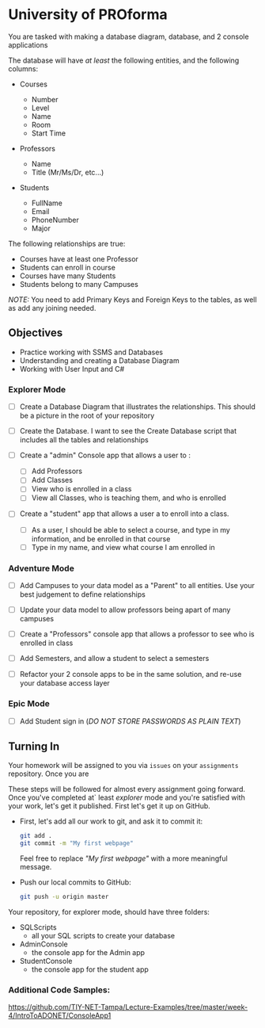 # University of PROforma

You are tasked with making a database diagram, database, and 2 console applications 

The database will have _at least_ the following entities, and the following columns: 

- Courses
  - Number
  - Level
  - Name
  - Room
  - Start Time

- Professors
  - Name
  - Title (Mr/Ms/Dr, etc...)
  
- Students
  - FullName
  - Email
  - PhoneNumber
  - Major

The following relationships are true: 
- Courses have at least one Professor
- Students can enroll in course
- Courses have many Students
- Students belong to many Campuses


*NOTE:* You need to add Primary Keys and Foreign Keys to the tables, as well as add any joining needed. 


## Objectives
- Practice working with SSMS and Databases
- Understanding and creating a Database Diagram
- Working with User Input and C#


### Explorer Mode

- [ ] Create a Database Diagram that illustrates the relationships. This should be a picture in the root of your repository
- [ ] Create the Database. I want to see the Create Database script that includes all the tables and relationships

- [ ] Create a "admin" Console app that allows a user to : 
  - [ ] Add Professors
  - [ ] Add Classes
  - [ ] View who is enrolled in a class
  - [ ] View all Classes, who is teaching them, and who is enrolled

- [ ] Create a "student" app that allows a user a to enroll into a class. 
  - [ ] As a user, I should be able to select a course, and type in my information, and be enrolled in that course
  - [ ] Type in my name, and view what course I am enrolled in

### Adventure Mode

- [ ] Add Campuses to your data model as a "Parent" to all entities. Use your best judgement to define relationships
- [ ] Update your data model to allow professors being apart of many campuses
- [ ] Create a "Professors" console app that allows a professor to see who is enrolled in class
- [ ] Add Semesters, and allow a student to select a semesters
- [ ] Refactor your 2 console apps to be in the same solution, and re-use your database access layer 


### Epic Mode
- [ ] Add Student sign in (*DO NOT STORE PASSWORDS AS PLAIN TEXT*)
 
## Turning In

Your homework will be assigned to you via `issues` on your `assignments` repository. Once you are

These steps will be followed for almost every assignment going forward. Once you've completed at` least _explorer_ mode and you're satisfied with your work, let's get it published. First let's get it up on GitHub.

- First, let's add all our work to git, and ask it to commit it:

  ```sh
  git add .
  git commit -m "My first webpage"
  ```

  Feel free to replace _"My first webpage"_ with a more meaningful message.

- Push our local commits to GitHub:

  ```sh
  git push -u origin master
  ```

Your repository, for explorer mode,  should have three folders: 
- SQLScripts
  - all your SQL scripts to create your database
- AdminConsole
  - the console app for the Admin app
- StudentConsole
  - the console app for the student app



### Additional Code Samples: 
https://github.com/TIY-NET-Tampa/Lecture-Examples/tree/master/week-4/IntroToADONET/ConsoleApp1